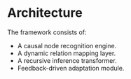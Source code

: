 # Architecture

The framework consists of:
- A causal node recognition engine.
- A dynamic relation mapping layer.
- A recursive inference transformer.
- Feedback-driven adaptation module.
